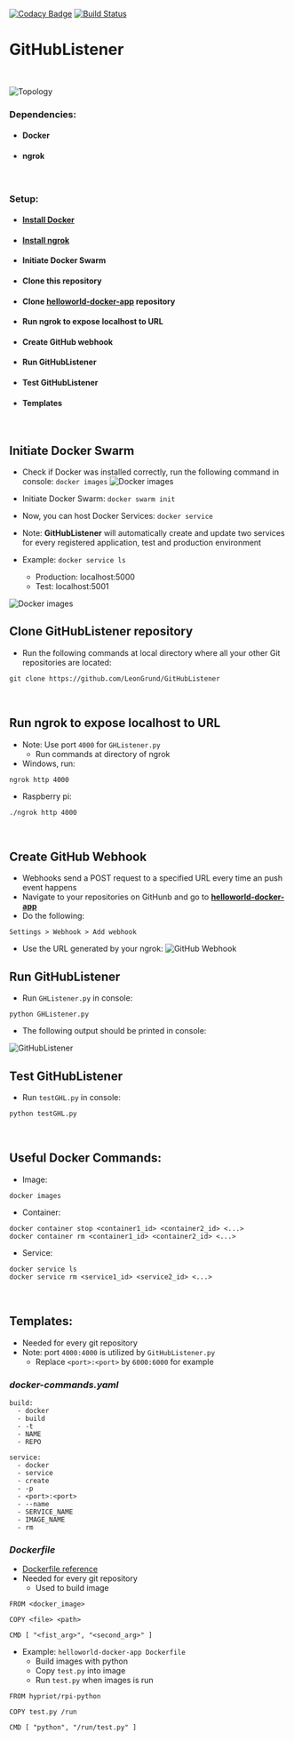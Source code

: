 [![Codacy Badge](https://api.codacy.com/project/badge/Grade/ae753c7f858c42df8a4bdb87846dfa2d)](https://www.codacy.com/app/LeonGrund/GitHubListener?utm_source=github.com&utm_medium=referral&utm_content=LeonGrund/GitHubListener&utm_campaign=badger)
[![Build Status](https://travis-ci.org/LeonGrund/GitHubListener.svg?branch=master)](https://travis-ci.org/LeonGrund/GitHubListener)


# **GitHubListener**
&nbsp;

![Topology](png/GHL-topology.png)

### Dependencies:
* #### Docker
* #### ngrok
&nbsp;

### Setup:
* #### [Install Docker](https://www.docker.com/get-docker)
* #### [Install ngrok](https://ngrok.com/download)
* #### Initiate Docker Swarm
* #### Clone **this** repository
* #### Clone [helloworld-docker-app](https://github.com/LeonGrund/helloworld-docker-app) repository
* #### Run ngrok to expose localhost to URL
* #### Create GitHub webhook
* #### Run GitHubListener
* #### Test GitHubListener
* #### Templates
&nbsp;


## Initiate Docker Swarm
* Check if Docker was installed correctly, run the following command in console: ```docker images```
![Docker images](png/GHL-docker_images.png)

* Initiate Docker Swarm: ```docker swarm init```

* Now, you can host Docker Services: ```docker service```
* Note: **GitHubListener** will automatically create and update two services for every registered application, test and production environment
* Example: ```docker service ls```
  * Production: localhost:5000
  * Test: localhost:5001

![Docker images](png/GHL-docker_service_ls.png)
&nbsp;

## Clone GitHubListener repository
* Run the following commands at local directory where all your other Git repositories are located:
~~~
git clone https://github.com/LeonGrund/GitHubListener
~~~
&nbsp;

## Run ngrok to expose localhost to URL
* Note: Use port ```4000``` for ```GHListener.py```
  * Run commands at directory of ngrok
* Windows, run:
```
ngrok http 4000
```
* Raspberry pi:
```
./ngrok http 4000
```
&nbsp;

## Create GitHub Webhook
* Webhooks send a POST request to a specified URL every time an push event happens
* Navigate to your repositories on GitHunb and go to [**helloworld-docker-app**](https://github.com/LeonGrund/helloworld-docker-app)
* Do the following:
~~~
Settings > Webhook > Add webhook
~~~
* Use the URL generated by your ngrok:
![GitHub Webhook](png/GHL-webhook.png)
&nbsp;

## Run GitHubListener
* Run ```GHListener.py``` in console:
~~~
python GHListener.py
~~~
* The following output should be printed in console:

![GitHubListener](png/GHL-start.png)
&nbsp;

## Test GitHubListener
* Run ```testGHL.py``` in console:
~~~
python testGHL.py
~~~
&nbsp;

## Useful Docker Commands:
* Image:
```
docker images
```
* Container:
```
docker container stop <container1_id> <container2_id> <...>
docker container rm <container1_id> <container2_id> <...>
```
* Service:
```
docker service ls
docker service rm <service1_id> <service2_id> <...>
```
&nbsp;

## Templates:
* Needed for every git repository
* Note: port ```4000:4000``` is utilized by ```GitHubListener.py```
  * Replace ```<port>:<port>``` by ```6000:6000``` for example
### _docker-commands.yaml_  
~~~
build:
  - docker
  - build
  - -t
  - NAME
  - REPO

service:
  - docker
  - service
  - create
  - -p
  - <port>:<port>
  - --name
  - SERVICE_NAME
  - IMAGE_NAME
  - rm

~~~

### _Dockerfile_
* [Dockerfile reference](https://docs.docker.com/engine/reference/builder/#cmd)
* Needed for every git repository
  * Used to build image
~~~
FROM <docker_image>

COPY <file> <path>

CMD [ "<fist_arg>", "<second_arg>" ]
~~~
* Example: ```helloworld-docker-app Dockerfile```
  * Build images with python
  * Copy ```test.py``` into image
  * Run ```test.py``` when images is run
~~~
FROM hypriot/rpi-python

COPY test.py /run

CMD [ "python", "/run/test.py" ]
~~~
&nbsp;
